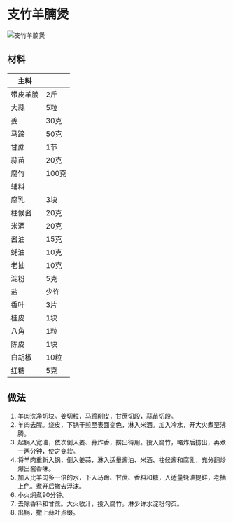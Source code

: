 # 支竹羊腩煲

![支竹羊腩煲](Images/支竹羊腩煲.jpg)

## 材料

| 主料 |   |
| --- | --- |
| 带皮羊腩 | 2斤 |
| 大蒜 | 5粒 |
| 姜 | 30克 |
| 马蹄 | 50克 |
| 甘蔗 | 1节 |
| 蒜苗 | 20克 |
| 腐竹 | 100克 |
| 辅料 |   |
| 腐乳 | 3块 |
| 柱候酱 | 20克 |
| 米酒 | 20克 |
| 酱油 | 15克 |
| 蚝油 | 10克 |
| 老抽 | 10克 |
| 淀粉 | 5克 |
| 盐 | 少许 |
| 香叶 | 3片 |
| 桂皮 | 1块 |
| 八角 | 1粒 |
| 陈皮 | 1块 |
| 白胡椒 | 10粒 |
| 红糖 | 5克 |


## 做法

1. 羊肉洗净切块。姜切粒，马蹄削皮，甘蔗切段，蒜苗切段。
2. 羊肉去腥。烧皮，下锅干煎至表面变色，淋入米酒。加入冷水，开大火煮至沸腾。
2. 起锅入宽油，依次倒入姜、蒜炸香，捞出待用。投入腐竹，略炸后捞出，再煮一两分钟，使之变软。
3. 将羊肉重新入锅，倒入姜蒜，淋入适量酱油、米酒、柱候酱和腐乳，充分翻炒爆出酱香味。
4. 加入比羊肉多一倍的水，下入马蹄、甘蔗、香料和糖，入适量蚝油提鲜，老抽上色。煮开后撇去浮沫。
5. 小火焖煮90分钟。
6. 去除香料和甘蔗。大火收汁，投入腐竹。淋少许水淀粉勾芡。
7. 出锅，撒上蒜叶点缀。